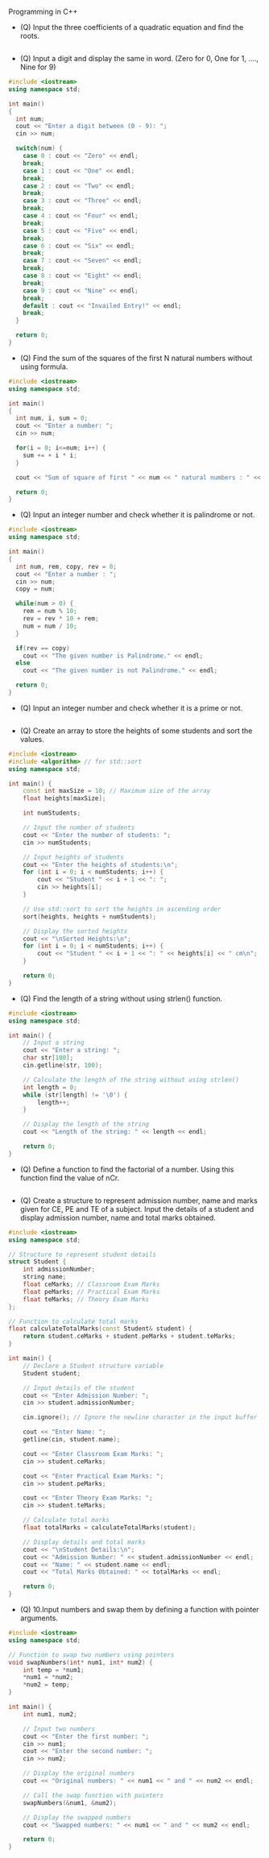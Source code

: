 Programming in C++

- (Q) Input the three coefficients of a quadratic equation and find the roots.

```cpp

```

- (Q) Input a digit and display the same in word. (Zero for 0, One for 1, ...., Nine for 9)

```cpp
#include <iostream>
using namespace std;

int main()
{
  int num;
  cout << "Enter a digit between (0 - 9): ";
  cin >> num;

  switch(num) {
    case 0 : cout << "Zero" << endl;
    break;
    case 1 : cout << "One" << endl;
    break;
    case 2 : cout << "Two" << endl;
    break;
    case 3 : cout << "Three" << endl;
    break;
    case 4 : cout << "Four" << endl;
    break;
    case 5 : cout << "Five" << endl;
    break;
    case 6 : cout << "Six" << endl;
    break;
    case 7 : cout << "Seven" << endl;
    break;
    case 8 : cout << "Eight" << endl;
    break;
    case 9 : cout << "Nine" << endl;
    break;
    default : cout << "Invailed Entry!" << endl;
    break;
  }

  return 0;
}
```

- (Q) Find the sum of the squares of the first N natural numbers without using formula.

```cpp
#include <iostream>
using namespace std;

int main()
{
  int num, i, sum = 0;
  cout << "Enter a number: ";
  cin >> num;

  for(i = 0; i<=num; i++) {
    sum += + i * i;
  }

  cout << "Sum of square of first " << num << " natural numbers : " << sum << endl;

  return 0;
}
```

- (Q) Input an integer number and check whether it is palindrome or not.

```cpp
#include <iostream>
using namespace std;

int main()
{
  int num, rem, copy, rev = 0;
  cout << "Enter a number : ";
  cin >> num;
  copy = num;

  while(num > 0) {
    rem = num % 10;
    rev = rev * 10 + rem;
    num = num / 10;
  }

  if(rev == copy)
    cout << "The given number is Palindrome." << endl;
  else
    cout << "The given number is not Palindrome." << endl;

  return 0;
}
```

- (Q) Input an integer number and check whether it is a prime or not.

```cpp

```

- (Q) Create an array to store the heights of some students and sort the values.

```cpp
#include <iostream>
#include <algorithm> // for std::sort
using namespace std;

int main() {
    const int maxSize = 10; // Maximum size of the array
    float heights[maxSize];

    int numStudents;

    // Input the number of students
    cout << "Enter the number of students: ";
    cin >> numStudents;

    // Input heights of students
    cout << "Enter the heights of students:\n";
    for (int i = 0; i < numStudents; i++) {
        cout << "Student " << i + 1 << ": ";
        cin >> heights[i];
    }

    // Use std::sort to sort the heights in ascending order
    sort(heights, heights + numStudents);

    // Display the sorted heights
    cout << "\nSorted Heights:\n";
    for (int i = 0; i < numStudents; i++) {
        cout << "Student " << i + 1 << ": " << heights[i] << " cm\n";
    }

    return 0;
}

```

- (Q) Find the length of a string without using strlen() function.

```cpp
#include <iostream>
using namespace std;

int main() {
    // Input a string
    cout << "Enter a string: ";
    char str[100];
    cin.getline(str, 100);

    // Calculate the length of the string without using strlen()
    int length = 0;
    while (str[length] != '\0') {
        length++;
    }

    // Display the length of the string
    cout << "Length of the string: " << length << endl;

    return 0;
}

```

- (Q) Define a function to find the factorial of a number. Using this function find the value of nCr.

```cpp

```

- (Q) Create a structure to represent admission number, name and marks given for CE, PE and TE of a subject. Input the details of a student and display admission number, name and total marks obtained.

```cpp
#include <iostream>
using namespace std;

// Structure to represent student details
struct Student {
    int admissionNumber;
    string name;
    float ceMarks; // Classroom Exam Marks
    float peMarks; // Practical Exam Marks
    float teMarks; // Theory Exam Marks
};

// Function to calculate total marks
float calculateTotalMarks(const Student& student) {
    return student.ceMarks + student.peMarks + student.teMarks;
}

int main() {
    // Declare a Student structure variable
    Student student;

    // Input details of the student
    cout << "Enter Admission Number: ";
    cin >> student.admissionNumber;

    cin.ignore(); // Ignore the newline character in the input buffer

    cout << "Enter Name: ";
    getline(cin, student.name);

    cout << "Enter Classroom Exam Marks: ";
    cin >> student.ceMarks;

    cout << "Enter Practical Exam Marks: ";
    cin >> student.peMarks;

    cout << "Enter Theory Exam Marks: ";
    cin >> student.teMarks;

    // Calculate total marks
    float totalMarks = calculateTotalMarks(student);

    // Display details and total marks
    cout << "\nStudent Details:\n";
    cout << "Admission Number: " << student.admissionNumber << endl;
    cout << "Name: " << student.name << endl;
    cout << "Total Marks Obtained: " << totalMarks << endl;

    return 0;
}
```

- (Q) 10.Input numbers and swap them by defining a function with pointer arguments.

```cpp
#include <iostream>
using namespace std;

// Function to swap two numbers using pointers
void swapNumbers(int* num1, int* num2) {
    int temp = *num1;
    *num1 = *num2;
    *num2 = temp;
}

int main() {
    int num1, num2;

    // Input two numbers
    cout << "Enter the first number: ";
    cin >> num1;
    cout << "Enter the second number: ";
    cin >> num2;

    // Display the original numbers
    cout << "Original numbers: " << num1 << " and " << num2 << endl;

    // Call the swap function with pointers
    swapNumbers(&num1, &num2);

    // Display the swapped numbers
    cout << "Swapped numbers: " << num1 << " and " << num2 << endl;

    return 0;
}
```
